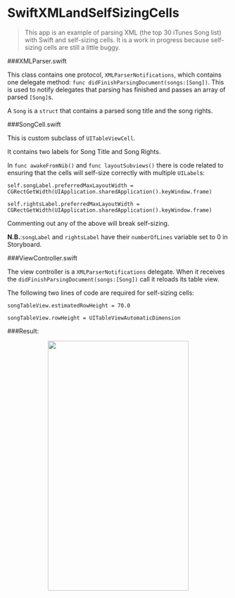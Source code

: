 SwiftXMLandSelfSizingCells
==========================

>This app is an example of parsing XML (the top 30 iTunes Song list) with Swift and self-sizing cells. It is a work in progress because self-sizing cells are still a little buggy.

###XMLParser.swift

This class contains one protocol, `XMLParserNotifications`, which contains one delegate method: `func didFinishParsingDocument(songs:[Song])`. This is used to notify delegates that parsing has finished and passes an array of parsed `[Song]`s.

A `Song` is a `struct` that contains a parsed song title and the song rights.

###SongCell.swift

This is custom subclass of `UITableViewCell`.

It contains two labels for Song Title and Song Rights.

In `func awakeFromNib()` and `func layoutSubviews()` there is code related to ensuring that the cells will self-size correctly with multiple `UILabel`s:

`self.songLabel.preferredMaxLayoutWidth = CGRectGetWidth(UIApplication.sharedApplication().keyWindow.frame)`

`self.rightsLabel.preferredMaxLayoutWidth = CGRectGetWidth(UIApplication.sharedApplication().keyWindow.frame)`

Commenting out any of the above will break self-sizing.

**N.B.**:`songLabel` and `rightsLabel` have their `numberOfLines` variable set to 0 in Storyboard.


###ViewController.swift

The view controller is a `XMLParserNotifications` delegate. When it receives the `didFinishParsingDocument(songs:[Song])` call it reloads its table view.

The following two lines of code are required for self-sizing cells:

`songTableView.estimatedRowHeight = 70.0`

`songTableView.rowHeight = UITableViewAutomaticDimension`

###Result:
<center><img src="https://www.dropbox.com/s/6qma737gklclw88/iOS%20Simulator%20Screen%20Shot%2014%20Aug%202014%208.38.38%20am.png?dl=1" width="320px" height="568px" /></center>




